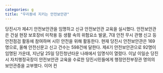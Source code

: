 ```yaml
---
categories: g
title: "우리동네 지키는 안전보안관"
---
```

당진시가 제4기 안전보안관을 임명하고 신규 안전보안관 교육을 실시했다. 안전보안관은 건설 현장 보호장비 미착용 등 생활 속의 위험요소 발굴, 7대 안전 무시 관행 신고 등 안전점검 활동에 참여하며 시민 안전을 위해 활동한다. 현재 당진시 안전보안관은 169명으로, 올해 안전신문고 신고 건수는 598건에 달한다. 제4기 안전보안관으로 92명이 임명된 가운데, 지난달 25일 당진청년타운 나래에서 임명식이 열렸다. 이날 이일순 당진시 자치행정국장이 안전보안관 교육을 수료한 당진시민들에게 행정안전부장관 명의의 보안관증을 교부했다. 이어 컨
